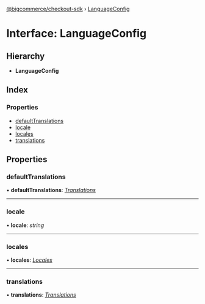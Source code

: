 [@bigcommerce/checkout-sdk](../README.md) › [LanguageConfig](languageconfig.md)

# Interface: LanguageConfig

## Hierarchy

* **LanguageConfig**

## Index

### Properties

* [defaultTranslations](languageconfig.md#defaulttranslations)
* [locale](languageconfig.md#locale)
* [locales](languageconfig.md#locales)
* [translations](languageconfig.md#translations)

## Properties

###  defaultTranslations

• **defaultTranslations**: *[Translations](translations.md)*

___

###  locale

• **locale**: *string*

___

###  locales

• **locales**: *[Locales](locales.md)*

___

###  translations

• **translations**: *[Translations](translations.md)*
